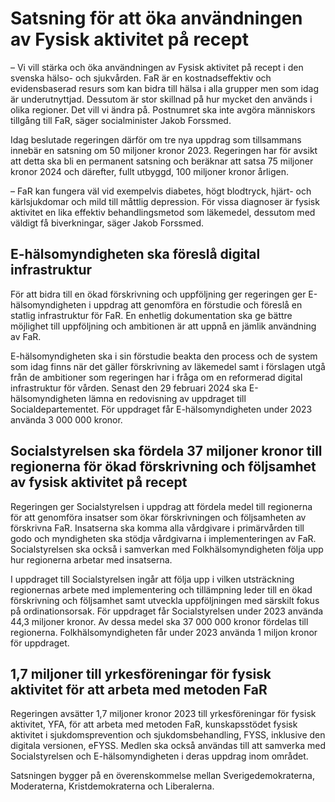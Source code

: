 # Satsning för att öka användningen av Fysisk aktivitet på recept

– Vi vill stärka och öka användningen av Fysisk aktivitet på recept i den svenska hälso\- och sjukvården. FaR är en kostnadseffektiv och evidensbaserad resurs som kan bidra till hälsa i alla grupper men som idag är underutnyttjad. Dessutom är stor skillnad på hur mycket den används i olika regioner. Det vill vi ändra på. Postnumret ska inte avgöra människors tillgång till FaR, säger socialminister Jakob Forssmed.

Idag beslutade regeringen därför om tre nya uppdrag som tillsammans innebär en satsning om 50 miljoner kronor 2023\. Regeringen har för avsikt att detta ska bli en permanent satsning och beräknar att satsa 75 miljoner kronor 2024 och därefter, fullt utbyggd, 100 miljoner kronor årligen.

– FaR kan fungera väl vid exempelvis diabetes, högt blodtryck, hjärt\- och kärlsjukdomar och mild till måttlig depression. För vissa diagnoser är fysisk aktivitet en lika effektiv behandlingsmetod som läkemedel, dessutom med väldigt få biverkningar, säger Jakob Forssmed.

## E\-hälsomyndigheten ska föreslå digital infrastruktur

För att bidra till en ökad förskrivning och uppföljning ger regeringen ger E\-hälsomyndigheten i uppdrag att genomföra en förstudie och föreslå en statlig infrastruktur för FaR. En enhetlig dokumentation ska ge bättre möjlighet till uppföljning och ambitionen är att uppnå en jämlik användning av FaR.

E\-hälsomyndigheten ska i sin förstudie beakta den process och de system som idag finns när det gäller förskrivning av läkemedel samt i förslagen utgå från de ambitioner som regeringen har i fråga om en reformerad digital infrastruktur för vården. Senast den 29 februari 2024 ska E\-hälsomyndigheten lämna en redovisning av uppdraget till Socialdepartementet. För uppdraget får E\-hälsomyndigheten under 2023 använda 3 000 000 kronor.

## Socialstyrelsen ska fördela 37 miljoner kronor till regionerna för ökad förskrivning och följsamhet av fysisk aktivitet på recept

Regeringen ger Socialstyrelsen i uppdrag att fördela medel till regionerna för att genomföra insatser som ökar förskrivningen och följsamheten av förskrivna FaR. Insatserna ska komma alla vårdgivare i primärvården till godo och myndigheten ska stödja vårdgivarna i implementeringen av FaR. Socialstyrelsen ska också i samverkan med Folkhälsomyndigheten följa upp hur regionerna arbetar med insatserna.

I uppdraget till Socialstyrelsen ingår att följa upp i vilken utsträckning regionernas arbete med implementering och tillämpning leder till en ökad förskrivning och följsamhet samt utveckla uppföljningen med särskilt fokus på ordinationsorsak. För uppdraget får Socialstyrelsen under 2023 använda 44,3 miljoner kronor. Av dessa medel ska 37 000 000 kronor fördelas till regionerna. Folkhälsomyndigheten får under 2023 använda 1 miljon kronor för uppdraget.

## 1,7 miljoner till yrkesföreningar för fysisk aktivitet för att arbeta med metoden FaR

Regeringen avsätter 1,7 miljoner kronor 2023 till yrkesföreningar för fysisk aktivitet, YFA, för att arbeta med metoden FaR, kunskapsstödet fysisk aktivitet i sjukdomsprevention och sjukdomsbehandling, FYSS, inklusive den digitala versionen, eFYSS. Medlen ska också användas till att samverka med Socialstyrelsen och E\-hälsomyndigheten i deras uppdrag inom området.

Satsningen bygger på en överenskommelse mellan Sverigedemokraterna, Moderaterna, Kristdemokraterna och Liberalerna.
